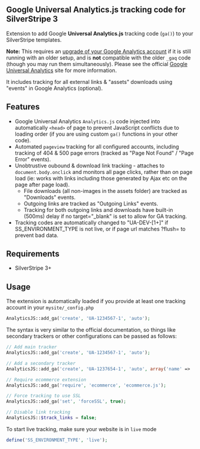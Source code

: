 Google Universal Analytics.js tracking code for SilverStripe 3
--------------------------------------------------------------
Extension to add Google **Universal Analytics.js** tracking code (`ga()`) to your SilverStripe templates.

**Note:** This requires an [upgrade of your Google Analytics account](https://developers.google.com/analytics/devguides/collection/upgrade/)
if it is still running with an older setup, and is **not** compatible with the older `_gaq` code (though you may run them simultaneously).
Please see the official [Google Universal Analytics](https://developers.google.com/analytics/devguides/collection/analyticsjs/)
site for more information.

It includes tracking for all external links & "assets" downloads using "events" in Google Analytics (optional).

## Features
* Google Universal Analytics `Analytics.js` code injected into automatically `<head>` of page to prevent JavaScript conflicts due to
loading order (if you are using custom `ga()` functions in your other code).
* Automated `pageview` tracking for all configured accounts, including tracking of 404 & 500 page errors (tracked as
"Page Not Found" / "Page Error" events).
* Unobtrustive oubound & download link tracking - attaches to `document.body.onclick` and monitors all page clicks, rather than
on page load (ie: works with links including those generated by Ajax etc on the page after page load).
  * File downloads (all non-images in the assets folder) are tracked as "Downloads" events.
  * Outgoing links are tracked as "Outgoing Links" events.
  * Tracking for both outgoing links and downloads have built-in (500ms) delay if no target="_blank" is set to allow for GA tracking.
* Tracking codes are automatically changed to "UA-DEV-[1+]" if SS_ENVIRONMENT_TYPE is not live, or if page url matches ?flush=
to prevent bad data.

## Requirements
* SilverStripe 3+

## Usage
The extension is automatically loaded if you provide at least one tracking account in your `mysite/_config.php`

```php
AnalyticsJS::add_ga('create', 'UA-1234567-1', 'auto');
```

The syntax is very similar to the official documentation, so things like secondary trackers or other
configurations can be passed as follows:

```php
// Add main tracker
AnalyticsJS::add_ga('create', 'UA-1234567-1', 'auto');

// Add a secondary tracker
AnalyticsJS::add_ga('create', 'UA-1237654-1', 'auto', array('name' => 'MyOtherTracker'));

// Require ecommerce extension
AnalyticsJS::add_ga('require', 'ecommerce', 'ecommerce.js');

// Force tracking to use SSL
AnalyticsJS::add_ga('set', 'forceSSL', true);

// Disable link tracking
AnalyticsJS::$track_links = false;
```

To start live tracking, make sure your website is in `live` mode

```php
define('SS_ENVIRONMENT_TYPE', 'live');
```
